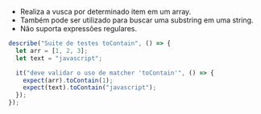 - Realiza a vusca por determinado item em um array.
- Também pode ser utilizado para buscar uma substring em uma string.
- Não suporta expressões regulares.

```javascript
describe("Suite de testes toContain", () => {
  let arr = [1, 2, 3];
  let text = "javascript";

  it("deve validar o uso de matcher 'toContain'", () => {
    expect(arr).toContain(1);
    expect(text).toContain("javascript");
  });
});
```
